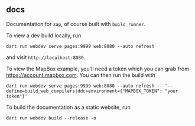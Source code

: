 ## docs

Documentation for `zap`, of course built with `build_runner`.

To view a dev build locally, run

```
dart run webdev serve pages:9999 web:8080 --auto refresh
```

and visit `http://localhost:8080`.

To view the MapBox example, you'll need a token which you can grab from
https://account.mapbox.com.
You can then run the build with

```
dart run webdev serve pages:9999 web:8080 --auto refresh -- '--define=build_web_compilers|ddc=environment={"MAPBOX_TOKEN": "your token"}'
```

To build the documentation as a static website, run

```
dart run webdev build --release -o
```
